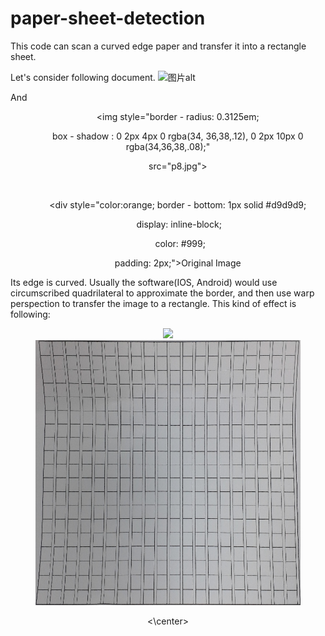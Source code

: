 # paper-sheet-detection

This code can scan a curved edge paper and transfer it into a rectangle sheet.

Let's consider following document.
<img src="https://b3logfile.com/siyuan/1610205759005/assets/image-20210815154125-whdthe1.png" alt="图片alt" title="图片title">

And
<center>

        <img style="border - radius:  0.3125em;

        box - shadow : 0 2px 4px 0 rgba(34, 36,38,.12), 0 2px 10px 0 rgba(34,36,38,.08);"

        src="p8.jpg">

        <br>

        <div style="color:orange; border - bottom: 1px solid #d9d9d9;

         display: inline-block;

          color: #999;

          padding: 2px;">Original Image</div>

</center>

Its edge is curved. Usually the software(IOS, Android) would use circumscribed quadrilateral to approximate the border, and then use warp perspection to transfer the image to a rectangle. This kind of effect is following:

<center>

<figure>
<img src="EdgeAndRectangle.png" />
<img src="After.png" />
</figure>



<\center>
